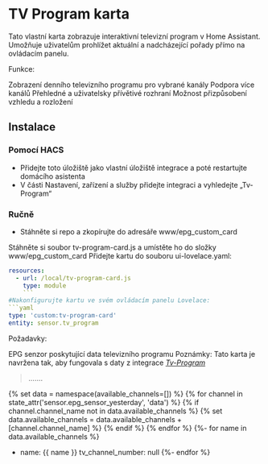 # TV Program karta

Tato vlastní karta zobrazuje interaktivní televizní program v Home Assistant. Umožňuje uživatelům prohlížet aktuální a nadcházející pořady přímo na ovládacím panelu.

Funkce:

Zobrazení denního televizního programu pro vybrané kanály
Podpora více kanálů
Přehledné a uživatelsky přívětivé rozhraní
Možnost přizpůsobení vzhledu a rozložení
## Instalace

### Pomocí HACS

- Přidejte toto úložiště jako vlastní úložiště integrace a poté restartujte domácího asistenta
- V části Nastavení, zařízení a služby přidejte integraci a vyhledejte „Tv-Program“
 

### Ručně

- Stáhněte si repo a zkopírujte do adresáře www/epg_custom_card



Stáhněte si soubor tv-program-card.js a umístěte ho do složky www/epg_custom_card
Přidejte kartu do souboru ui-lovelace.yaml:
```yaml
resources:
  - url: /local/tv-program-card.js
    type: module
    ```
#Nakonfigurujte kartu ve svém ovládacím panelu Lovelace:
```yaml
type: 'custom:tv-program-card'
entity: sensor.tv_program
```
Požadavky:

EPG senzor poskytující data televizního programu
Poznámky: Tato karta je navržena tak, aby fungovala s daty z integrace *[Tv-Program](https://github.com/jerod33/Tv-Program)*
 
>.......

{% set data = namespace(available_channels=[]) %}
{% for channel in state_attr('sensor.epg_sensor_yesterday', 'data') %}
  {% if channel.channel_name not in data.available_channels %}
    {% set data.available_channels = data.available_channels + [channel.channel_name] %}
  {% endif %}
{% endfor %}
{%- for name in data.available_channels %}
- name: {{ name }}
  tv_channel_number: null
{%- endfor %}